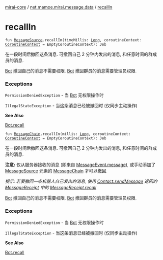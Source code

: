 [mirai-core](../index.md) / [net.mamoe.mirai.message.data](index.md) / [recallIn](./recall-in.md)

# recallIn

`fun `[`MessageSource`](-message-source/index.md)`.recallIn(timeMillis: `[`Long`](https://kotlinlang.org/api/latest/jvm/stdlib/kotlin/-long/index.html)`, coroutineContext: `[`CoroutineContext`](https://kotlinlang.org/api/latest/jvm/stdlib/kotlin.coroutines/-coroutine-context/index.html)` = EmptyCoroutineContext): Job`

在一段时间后撤回这条消息. 可撤回自己 2 分钟内发出的消息, 和任意时间的群成员的消息.

[Bot](../net.mamoe.mirai/-bot/index.md) 撤回自己的消息不需要权限.
[Bot](../net.mamoe.mirai/-bot/index.md) 撤回群员的消息需要管理员权限.

### Exceptions

`PermissionDeniedException` - 当 [Bot](../net.mamoe.mirai/-bot/index.md) 无权限操作时

`IllegalStateException` - 当这条消息已经被撤回时 (仅同步主动操作)

**See Also**

[Bot.recall](../net.mamoe.mirai/-bot/recall.md)

`fun `[`MessageChain`](-message-chain/index.md)`.recallIn(millis: `[`Long`](https://kotlinlang.org/api/latest/jvm/stdlib/kotlin/-long/index.html)`, coroutineContext: `[`CoroutineContext`](https://kotlinlang.org/api/latest/jvm/stdlib/kotlin.coroutines/-coroutine-context/index.html)` = EmptyCoroutineContext): Job`

在一段时间后撤回这条消息. 可撤回自己 2 分钟内发出的消息, 和任意时间的群成员的消息.

**注意:** 仅从服务器接收的消息 (即来自 [MessageEvent.message](../net.mamoe.mirai.message/-message-event/message.md)), 或手动添加了 [MessageSource](-message-source/index.md) 元素的 [MessageChain](-message-chain/index.md) 才可以撤回.

*提示: 若要撤回一条机器人自己发出的消息, 使用 [Contact.sendMessage](../net.mamoe.mirai.contact/-contact/send-message.md) 返回的 [MessageReceipt](../net.mamoe.mirai.message/-message-receipt/index.md) 中的 [MessageReceipt.recall](../net.mamoe.mirai.message/recall.md)*

[Bot](../net.mamoe.mirai/-bot/index.md) 撤回自己的消息不需要权限.
[Bot](../net.mamoe.mirai/-bot/index.md) 撤回群员的消息需要管理员权限.

### Exceptions

`PermissionDeniedException` - 当 [Bot](../net.mamoe.mirai/-bot/index.md) 无权限操作时

`IllegalStateException` - 当这条消息已经被撤回时 (仅同步主动操作)

**See Also**

[Bot.recall](../net.mamoe.mirai/-bot/recall.md)

